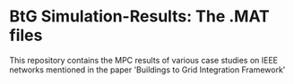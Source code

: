 # BtG Simulation-Results: The .MAT files

This repository contains the MPC results of various case studies on IEEE networks mentioned in the paper 'Buildings to Grid Integration Framework'
